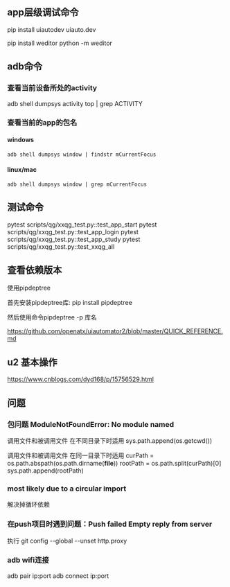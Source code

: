##  app层级调试命令
pip install uiautodev
uiauto.dev


pip install weditor
python -m weditor
## adb命令

### 查看当前设备所处的activity
adb shell dumpsys activity top | grep ACTIVITY

### 查看当前的app的包名
#### windows
```shell
adb shell dumpsys window | findstr mCurrentFocus
```
#### linux/mac
```shell
adb shell dumpsys window | grep mCurrentFocus
```


## 测试命令
pytest scripts/qg/xxqg_test.py::test_app_start
pytest scripts/qg/xxqg_test.py::test_app_login
pytest scripts/qg/xxqg_test.py::test_app_study
pytest scripts/qg/xxqg_test.py::test_xxqg_all

## 查看依赖版本
使用pipdeptree

首先安装pipdeptree库: pip install pipdeptree

然后使用命令pipdeptree -p 库名


https://github.com/openatx/uiautomator2/blob/master/QUICK_REFERENCE.md


## u2 基本操作
https://www.cnblogs.com/dyd168/p/15756529.html


## 问题
### 包问题 ModuleNotFoundError: No module named

调用文件和被调用文件 在不同目录下时适用
sys.path.append(os.getcwd()) 

调用文件和被调用文件 在同一目录下时适用
curPath = os.path.abspath(os.path.dirname(__file__))
rootPath = os.path.split(curPath)[0]
sys.path.append(rootPath)


### most likely due to a circular import
解决掉循环依赖

### 在push项目时遇到问题：Push failed Empty reply from server
执行
git config --global --unset http.proxy

### adb wifi连接
adb pair ip:port
adb connect ip:port